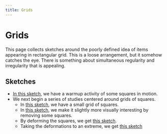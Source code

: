 ```yaml
---
title: Grids
---
```


# Grids

This page collects sketches around the poorly defined idea of items appearing in
rectangular grid. This is a loose arrangement, but it somehow catches the eye.
There is something about simultaneous regularity and irregularity that is
appealing.


## Sketches

- [In this sketch](pulsing_squares.html), we have a warmup activity of some
  squares in motion.
- We next begin a series of studies centered around grids of squares.
    * In [this sketch](small_square_grid.html), we have a small grid of squares.
    * In [this sketch](small_square_grid_missing.html), we make it slightly more
      visually interesting by removing some squares.
    * By deforming the squares, we get [this sketch](small_deform_grid_missing.html).
    * Taking the deformations to an extreme, we get [this sketch](small_deform_grid.html)
